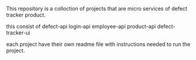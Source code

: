 This repository is a colloction of projects that are micro services of defect tracker product.

this consist of
    defect-api
    login-api
    employee-api
    product-api
    defect-tracker-ui

each project have their own readme file with instructions needed to run the project.

